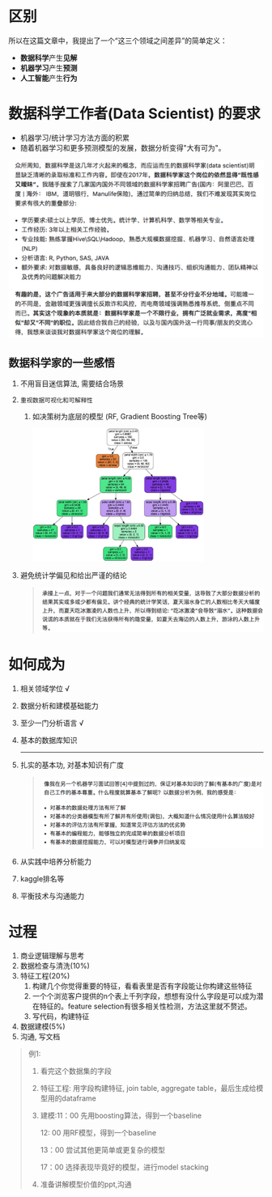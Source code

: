 # 区别

所以在这篇文章中，我提出了一个“这三个领域之间差异”的简单定义：

- **数据科学**产生**见解**
- **机器学习**产生**预测**
- **人工智能**产生**行为**

# 数据科学工作者(Data Scientist) 的要求

* 机器学习/统计学习方法方面的积累
* 随着机器学习和更多预测模型的发展，数据分析变得"大有可为"。

<img src="/img/in-post/20_07/image-20200808143448978.png" alt="image-20200808143448978" style="zoom:50%;" />

## 数据科学家的一些感悟

1. 不用盲目迷信算法, 需要结合场景

2. `重视数据可视化和可解释性`

   1. 如决策树为底层的模型 (RF, Gradient Boosting Tree等)

      <img src="/img/in-post/20_07/v2-8a860b4f87edad9b9fca011d97ef34da_1440w-20200808151403611.jpg" alt="img" style="zoom: 33%;" />

3. 避免统计学偏见和给出严谨的结论

   > <img src="/img/in-post/20_07/image-20200808151624459.png" alt="image-20200808151624459" style="zoom:50%;" />

# 如何成为

1. 相关领域学位 √

2. 数据分析和建模基础能力

3. 至少一门分析语言 √

4. 基本的数据库知识

   ---------------------------

5. 扎实的基本功, 对基本知识有广度

   > <img src="/img/in-post/20_07/image-20200808152002376.png" alt="image-20200808152002376" style="zoom:50%;" />

6.  从实践中培养分析能力

   1. kaggle排名等

7. 平衡技术与沟通能力



# 过程

1. 商业逻辑理解与思考
2. 数据检查与清洗(10%)
3. 特征工程(20%)
   1. 构建几个你觉得重要的特征，看看表里是否有字段能让你构建这些特征
   2. 一个个浏览客户提供的n个表上千列字段，想想有没什么字段是可以成为潜在特征的。feature selection有很多相关性检测，方法这里就不赘述。
   3. 写代码，构建特征
4. 数据建模(5%)
5. 沟通, 写文档

>  例1:
>
> 1. 看完这个数据集的字段
>
> 2. 特征工程: 用字段构建特征, join table, aggregate table，最后生成给模型用的dataframe
>
> 3. 建模:11：00 先用boosting算法，得到一个baseline
>
>    12: 00 用RF模型，得到一个baseline
>
>    13：00 尝试其他更简单或更复杂的模型
>
>    17：00 选择表现毕竟好的模型，进行model stacking
>
> 4. 准备讲解模型价值的ppt,沟通
>
> 



